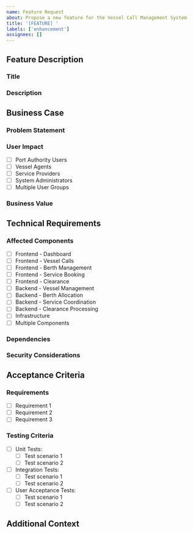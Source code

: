 ```yaml
---
name: Feature Request
about: Propose a new feature for the Vessel Call Management System
title: '[FEATURE] '
labels: ['enhancement']
assignees: []
---
```


## Feature Description
### Title
<!-- Provide a clear and concise title following the format: [FEATURE] <component> - <brief description> -->

### Description
<!-- Provide a detailed description of the proposed feature including its purpose, functionality, and expected behavior -->

## Business Case
### Problem Statement
<!-- Describe the current problem or limitation being addressed, including impact on operations and stakeholders -->

### User Impact
<!-- Select all affected user groups -->
- [ ] Port Authority Users
- [ ] Vessel Agents
- [ ] Service Providers
- [ ] System Administrators
- [ ] Multiple User Groups

### Business Value
<!-- Describe expected benefits and ROI, including quantifiable metrics where possible -->

## Technical Requirements
### Affected Components
<!-- Select all affected system components -->
- [ ] Frontend - Dashboard
- [ ] Frontend - Vessel Calls
- [ ] Frontend - Berth Management
- [ ] Frontend - Service Booking
- [ ] Frontend - Clearance
- [ ] Backend - Vessel Management
- [ ] Backend - Berth Allocation
- [ ] Backend - Service Coordination
- [ ] Backend - Clearance Processing
- [ ] Infrastructure
- [ ] Multiple Components

### Dependencies
<!-- List any dependent features, services, or infrastructure requirements -->

### Security Considerations
<!-- Address authentication, authorization, data protection, and compliance requirements -->

## Acceptance Criteria
### Requirements
<!-- List specific functional and non-functional requirements to be met -->
- [ ] Requirement 1
- [ ] Requirement 2
- [ ] Requirement 3

### Testing Criteria
<!-- List testing requirements and scenarios -->
- [ ] Unit Tests:
  - [ ] Test scenario 1
  - [ ] Test scenario 2
- [ ] Integration Tests:
  - [ ] Test scenario 1
  - [ ] Test scenario 2
- [ ] User Acceptance Tests:
  - [ ] Test scenario 1
  - [ ] Test scenario 2

## Additional Context
<!-- Add any other context, screenshots, or mockups about the feature request here -->